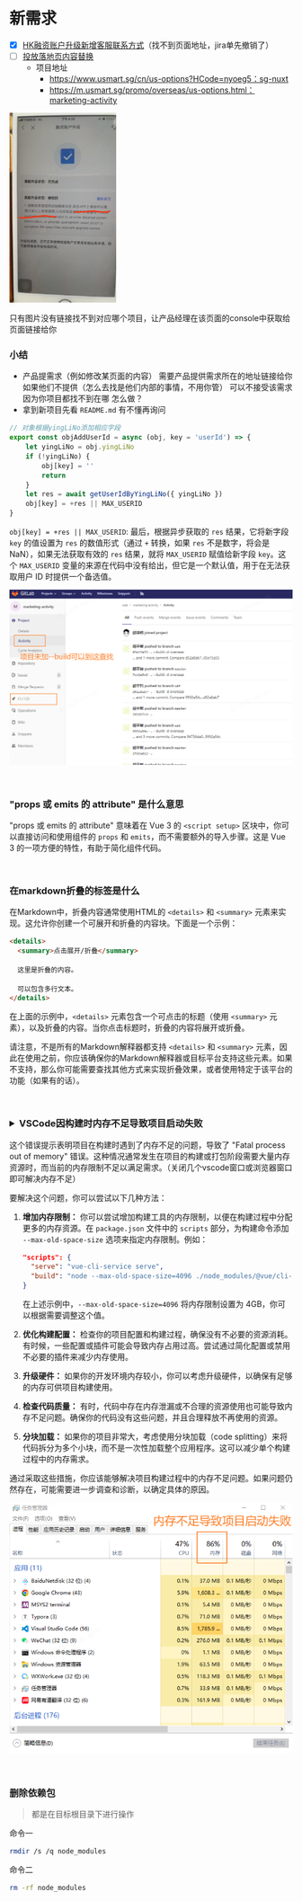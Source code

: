 # 新需求

- [x] [HK融资账户升级新增客服联系方式](http://jira.yxzq.com/browse/WEBSITE-812?filter=-1)（找不到页面地址，jira单先撤销了）
- [ ] [投放落地页内容替换](http://jira.yxzq.com/browse/WEBSITE-814)
  - 项目地址
    - https://www.usmart.sg/cn/us-options?HCode=nyoeg5：sg-nuxt
    - https://m.usmart.sg/promo/overseas/us-options.html：marketing-activity


<img src="9月13日.assets/image-20230913111212178.png" alt="image-20230913111212178" style="zoom:33%;" />

只有图片没有链接找不到对应哪个项目，让产品经理在该页面的console中获取给页面链接给你

### 小结

- 产品提需求（例如修改某页面的内容） 需要产品提供需求所在的地址链接给你 如果他们不提供（怎么去找是他们内部的事情，不用你管） 可以不接受该需求 因为你项目都找不到在哪 怎么做？
- 拿到新项目先看 `README.md` 有不懂再询问

```js
// 对象根据yingLiNo添加相应字段
export const objAddUserId = async (obj, key = 'userId') => {
    let yingLiNo = obj.yingLiNo
    if (!yingLiNo) {
        obj[key] = ''
        return
    }
    let res = await getUserIdByYingLiNo({ yingLiNo })
    obj[key] = +res || MAX_USERID
}
```

`obj[key] = +res || MAX_USERID`: 最后，根据异步获取的 `res` 结果，它将新字段 `key` 的值设置为 `res` 的数值形式（通过 `+` 转换，如果 `res` 不是数字，将会是 NaN），如果无法获取有效的 `res` 结果，就将 `MAX_USERID` 赋值给新字段 `key`。这个 `MAX_USERID` 变量的来源在代码中没有给出，但它是一个默认值，用于在无法获取用户 ID 时提供一个备选值。

![image-20230913155542553](9月13日.assets/image-20230913155542553.png)

​	

### "props 或 emits 的 attribute" 是什么意思

"props 或 emits 的 attribute" 意味着在 Vue 3 的 `<script setup>` 区块中，你可以直接访问和使用组件的 `props` 和 `emits`，而不需要额外的导入步骤。这是 Vue 3 的一项方便的特性，有助于简化组件代码。

​	

### 在markdown折叠的标签是什么

在Markdown中，折叠内容通常使用HTML的 `<details>` 和 `<summary>` 元素来实现。这允许你创建一个可展开和折叠的内容块。下面是一个示例：

```markdown
<details>
  <summary>点击展开/折叠</summary>
  
  这里是折叠的内容。
  
  可以包含多行文本。
</details>
```

在上面的示例中，`<details>` 元素包含一个可点击的标题（使用 `<summary>` 元素），以及折叠的内容。当你点击标题时，折叠的内容将展开或折叠。

请注意，不是所有的Markdown解释器都支持 `<details>` 和 `<summary>` 元素，因此在使用之前，你应该确保你的Markdown解释器或目标平台支持这些元素。如果不支持，那么你可能需要查找其他方式来实现折叠效果，或者使用特定于该平台的功能（如果有的话）。

​	

<h3>
    <details>   
        <summary>VSCode因构建时内存不足导致项目启动失败</summary>
        报错信息：
        项目启动失败
        [webpack.Progress] 64% building 682/748 modules 66 active D:\Repository\sg\marketing-activity\node_modules\cache-loader\dist\cjs.js??ref--12-0!D:\Repository\sg\marketing-activity\node_modules\babel-loader\lib\index.js!D:\Repository\sg\marketing-activity\node_modules\@vue\cli-service\node_modules\vue-loader-v16\dist\templateLoader.js??ref--6!D:\Repository\sg\marketing-activity\node_modules\pug-plain-loader\index.js!D:\Repository\sg\marketing-activity\node_modules\cache-loader\dist\cjs.js??ref--0-0!D:\Repository\sg\marketing-activity\node_modules\@vue\cli-service\node_modules\vue-loader-v16\dist\index.js??ref--0-1!D:\Repository\sg\marketing-activity\src\pages\overseas\sg-ad\views\index.vue?vue&type=template&id=80d0a9aa&scoped=true&lang=pug
        [webpack.Progress] 64% building 682/749 modules 67 active D:\Repository\sg\marketing-activity\node_modules\sa-sdk-javascript\sensorsdata.min.js
        #
        # Fatal error in , line 0
        # Fatal process out of memory: Zone
        #
        #
        #
        #FailureMessage Object: 0000006C133FA890
         1: 00007FF6A98561BF
         2: 00007FF6A977E97F
         3: 00007FF6AA3F51A2
         4: 00007FF6AA0BA59E
         5: 00007FF6A9B4B350
         6: 00007FF6AA5EAB5C
         7: 00007FF6AA5F17CB
         8: 00007FF6AA5EF51D
         9: 00007FF6AA5F076C
        10: 00007FF6AA5EC4E8
        11: 00007FF6AA4B4E25
        12: 00007FF6AA4BA52E
        13: 00007FF6AA4B5B93
        14: 00007FF6AA025D80
        15: 00007FF6AA00A005
        16: 00007FF6AA00AA04
        17: 00007FF6A978133D
        18: 00007FF6A98A35BD
        19: 00007FF6AA65B0D0
        20: 00007FFB2FE57614
        21: 00007FFB316A26B1
        at ChildProcess.exithandler (child_process.js:383:12)
        at ChildProcess.emit (events.js:400:28)
        at maybeClose (internal/child_process.js:1088:16)
        at Process.ChildProcess._handle.onexit (internal/child_process.js:296:5) {
      killed: false,
      code: 3221225477,
      signal: null,
      cmd: 'vue-cli-service serve --project=overseas'
    }
    Done in 36.81s.
    </details>
</h3>

这个错误提示表明项目在构建时遇到了内存不足的问题，导致了 "Fatal process out of memory" 错误。这种情况通常发生在项目的构建或打包阶段需要大量内存资源时，而当前的内存限制不足以满足需求。（关闭几个vscode窗口或浏览器窗口即可解决内存不足）

要解决这个问题，你可以尝试以下几种方法：

1. **增加内存限制：** 你可以尝试增加构建工具的内存限制，以便在构建过程中分配更多的内存资源。在 `package.json` 文件中的 `scripts` 部分，为构建命令添加 `--max-old-space-size` 选项来指定内存限制。例如：

   ```json
   "scripts": {
     "serve": "vue-cli-service serve",
     "build": "node --max-old-space-size=4096 ./node_modules/@vue/cli-service/bin/vue-cli-service.js build"
   }
   ```

   在上述示例中，`--max-old-space-size=4096` 将内存限制设置为 4GB，你可以根据需要调整这个值。

2. **优化构建配置：** 检查你的项目配置和构建过程，确保没有不必要的资源消耗。有时候，一些配置或插件可能会导致内存占用过高。尝试通过简化配置或禁用不必要的插件来减少内存使用。

3. **升级硬件：** 如果你的开发环境内存较小，你可以考虑升级硬件，以确保有足够的内存可供项目构建使用。

4. **检查代码质量：** 有时，代码中存在内存泄漏或不合理的资源使用也可能导致内存不足问题。确保你的代码没有这些问题，并且合理释放不再使用的资源。

5. **分块加载：** 如果你的项目非常大，考虑使用分块加载（code splitting）来将代码拆分为多个小块，而不是一次性加载整个应用程序。这可以减少单个构建过程中的内存需求。

通过采取这些措施，你应该能够解决项目构建过程中的内存不足问题。如果问题仍然存在，可能需要进一步调查和诊断，以确定具体的原因。

![image-20230913171915787](9月13日.assets/image-20230913171915787.png)

​	

### 删除依赖包

> 都是在目标根目录下进行操作

命令一

```bash
rmdir /s /q node_modules
```

命令二

```bash
rm -rf node_modules
```

